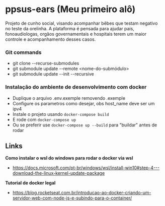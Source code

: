 # ppsus-ears (Meu primeiro alô)
Projeto de cunho social, visando acompanhar bêbes que testam negativo no teste da orelinha. A plataforma 
é pensada para ajudar pais, fonoaudiologas, orgãos governamentais e hospitais terem um maior controle e acompanhamento
desses casos.

### Git commands
- git clone --recurse-submodules
- git submodule update --remote <nome-do-submódulo>
- git submodule update --init --recursive

### Instalação do ambiente de desenvolvimento com docker
- Duplique o arquivo .env.exemple removendo .exemple
- Configure os parametros como desejar, obs host_name deve ser um ipv4
- Instale o projeto usando `docker-compose build` 
- E rode com `docker-compose up`
- Ou se preferir use `docker-compose up --build` para "buildar" antes de rodar

## Links
**Como instalar o wsl do windows para rodar o docker via wsl**
- https://docs.microsoft.com/pt-br/windows/wsl/install-win10#step-4---download-the-linux-kernel-update-package

**Tutorial de docker legal**
- https://blog.rocketseat.com.br/introducao-ao-docker-criando-um-servidor-web-com-node-js-e-subindo-para-o-container/
